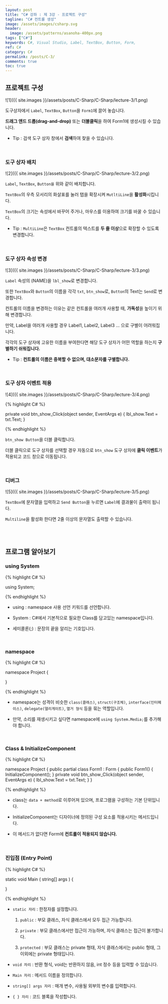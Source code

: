 ```yaml
---
layout: post
title: "C# 강좌 : 제 3강 - 프로젝트 구성"
tagline: "C# 컨트롤 생성"
image: /assets/images/csharp.svg
header:
  image: /assets/patterns/asanoha-400px.png
tags: ["C#"]
keywords: C#, Visual Studio, Label, TextBox, Button, Form,
ref: C#
category: C#
permalink: /posts/C-3/
comments: true
toc: true
---
```


## 프로젝트 구성

![1]({{ site.images }}/assets/posts/C-Sharp/C-Sharp/lecture-3/1.png)

도구상자에서 `Label`, `TextBox`, `Button`을 `Form1`에 끌어 놓습니다.

**드래그 앤드 드롭(drag-and-drop)** 또는 **더블클릭**을 하여 Form1에 생성시킬 수 있습니다.

- Tip : 검색 도구 상자 창에서 **검색**하여 찾을 수 있습니다.

<br>

### 도구 상자 배치

![2]({{ site.images }}/assets/posts/C-Sharp/C-Sharp/lecture-3/2.png)

`Label`, `TextBox`, `Button을` 위와 같이 배치합니다.

`TextBox`의 우측 모서리의 화살표를 눌러 탭을 확장시켜 `MutltiLine`을 **활성화**시킵니다.

`TextBox`의 크기는 속성에서 바꾸어 주거나, 마우스를 이용하여 크기를 바꿀 수 있습니다.

- Tip : `MultiLine`은 `TextBox` 컨트롤의 텍스트를 **두 줄 이상**으로 확장할 수 있도록 변경합니다.

<br>

### 도구 상자 속성 변경

![3]({{ site.images }}/assets/posts/C-Sharp/C-Sharp/lecture-3/3.png)

`Label` 속성의 (NAME)을 `lbl_show`로 변경합니다.

또한 `TextBox`와 `Button`의 이름을 각각 `txt`, `btn_show`로, `Button`의 Text는 `Send`로 변경합니다.

컨트롤의 이름을 변경하는 이유는 같은 컨트롤을 여러개 사용할 때, **가독성**을 높이기 위해 변경합니다.

만약, Label을 여러개 사용할 경우 Label1, Label2, Label3 ... 으로 구별이 어려워집니다.

각각의 도구 상자에 고유한 이름을 부여한다면 해당 도구 상자가 어떤 역할을 하는지 **구별하기 쉬워집니다.**

- Tip : **컨트롤의 이름은 중복할 수 없으며, 대소문자를 구별합니다.**

<br>

### 도구 상자 이벤트 적용

![4]({{ site.images }}/assets/posts/C-Sharp/C-Sharp/lecture-3/4.png)

{% highlight C# %}

private void btn_show_Click(object sender, EventArgs e)
{
    lbl_show.Text = txt.Text;
}

{% endhighlight %}

`btn_show Button`을 더블 클릭합니다.

더블 클릭으로 도구 상자를 선택할 경우 자동으로 `btn_show` 도구 상자에 **클릭 이벤트**가 적용되고 코드 창으로 이동됩니다. 

<br>

### 디버그

![5]({{ site.images }}/assets/posts/C-Sharp/C-Sharp/lecture-3/5.png)

`TextBox`에 문자열을 입력하고 `Send Button`을 누르면 `Label`에 결과물이 출력이 됩니다.

`Multiline`을 활성화 한다면 2줄 이상의 문자열도 출력할 수 있습니다.

<br>
<br>

## 프로그램 알아보기

### using System

{% highlight C# %}

using System;

{% endhighlight %}

- using : namespace 사용 선언 키워드를 선언합니다.

- System : C#에서 기본적으로 필요한 Class를 담고있는 namespace입니다.

- 세미콜론(;) : 문장의 끝을 알리는 기호입니다.

<br>

### namespace

{% highlight C# %}

namespace Project
{

}

{% endhighlight %}

- namespace는 성격이 비슷한 `class(클래스)`, `struct(구조체)`, `interface(인터페이스)`, `delegate(델리게이트)`, `열거 형식` 등을 묶는 역할입니다.

- 만약, 소리를 재생시키고 싶다면 namespace에 `using System.Media;`를 추가해야 합니다.

<br>

### Class & InitializeComponent

{% highlight C# %}

namespace Project
{
    public partial class Form1 : Form
    {
        public Form1()
        {
            InitializeComponent();
        }
        private void btn_show_Click(object sender, EventArgs e)
        {
            lbl_show.Text = txt.Text;
	}
}

{% endhighlight %}

- class는 `data + method`로 이루어져 있으며, 프로그램을 구성하는 기본 단위입니다.

- InitializeComponent는 디자이너에 정의된 구성 요소를 적용시키는 메서드입니다.

- 이 메서드가 없다면 Form에 **컨트롤이 적용되지 않습니다.**

<br>

### 진입점 (Entry Point)

{% highlight C# %}

static void Main ( string[] args )
{
    
}

{% endhighlight %}

- `static 자리` : 한정자를 설정합니다.

	1. `public` : 부모 클래스, 자식 클래스에서 모두 접근 가능합니다.
	
	2. `private` : 부모 클래스에서만 접근이 가능하며, 자식 클래스는 접근이 불가합니다.
	
	3. `protected` : 부모 클래스는 private 형태, 자식 클래스에서는 public 형태, 그 이외에는 private 형태입니다. 
	
- `void 자리` : 반환 형식, void는 반환하지 않음, int 정수 등을 입력할 수 있습니다.

- `Main 자리` : 메서드 이름을 정의합니다.

- `string[] args 자리` : 매개 변수, 사용될 외부의 변수를 입력합니다.

- `{ } 자리` : 코드 블록을 작성합니다.
